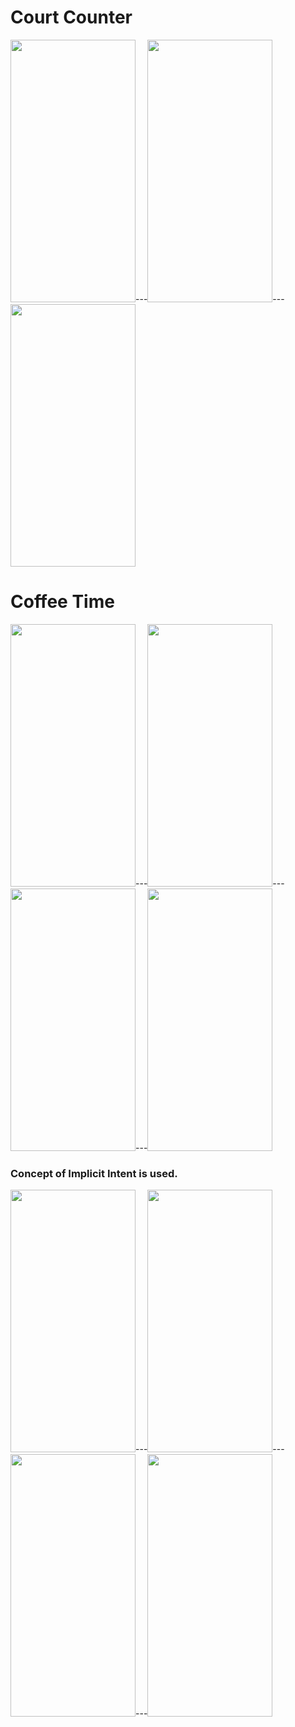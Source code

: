 # Court Counter
<img src ="https://user-images.githubusercontent.com/70067211/106382664-1a040b80-63e7-11eb-836d-e0e46af6a2bb.jpg" width="200" height="420" />---<img src ="https://user-images.githubusercontent.com/70067211/106382811-0b6a2400-63e8-11eb-9a33-987e0aea41e1.jpg" width="200" height="420" />---<img src ="https://user-images.githubusercontent.com/70067211/106382816-16bd4f80-63e8-11eb-86c9-e46b1f5c1a71.jpg" width="200" height="420" />

#
#
#
#


# Coffee Time
<img src ="https://user-images.githubusercontent.com/70067211/106389640-657be100-640a-11eb-9241-147e6bea1300.jpg" width="200" height="420" />---<img src ="https://user-images.githubusercontent.com/70067211/106389658-7c223800-640a-11eb-8800-d5d6199c07ed.jpg" width="200" height="420" />---<img src ="https://user-images.githubusercontent.com/70067211/106389660-7f1d2880-640a-11eb-91d2-45bad0ec330e.jpg" width="200" height="420" />---<img src ="https://user-images.githubusercontent.com/70067211/106389663-82b0af80-640a-11eb-8d29-a17623d469b4.jpg" width="200" height="420" />

### Concept of Implicit Intent is used.

<img src ="https://user-images.githubusercontent.com/70067211/106389879-c9eb7000-640b-11eb-9cba-dd747f9f02db.jpg" width="200" height="420" />---<img src ="https://user-images.githubusercontent.com/70067211/106389884-ceb02400-640b-11eb-9b43-21715d2d3c4b.jpg" width="200" height="420" />---<img src ="https://user-images.githubusercontent.com/70067211/106389888-d1ab1480-640b-11eb-9f48-4ad90439fcdc.jpg" width="200" height="420" />---<img src ="https://user-images.githubusercontent.com/70067211/106389891-d4a60500-640b-11eb-8ccd-2b8c47807632.jpg" width="200" height="420" />

